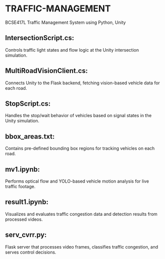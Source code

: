 # TRAFFIC-MANAGEMENT
BCSE417L Traffic Management System using Python, Unity

## IntersectionScript.cs:
Controls traffic light states and flow logic at the Unity intersection simulation.

## MultiRoadVisionClient.cs:
Connects Unity to the Flask backend, fetching vision-based vehicle data for each road.

## StopScript.cs:
Handles the stop/wait behavior of vehicles based on signal states in the Unity simulation.

## bbox_areas.txt:
Contains pre-defined bounding box regions for tracking vehicles on each road.

## mv1.ipynb:
Performs optical flow and YOLO-based vehicle motion analysis for live traffic footage.

## result1.ipynb:
Visualizes and evaluates traffic congestion data and detection results from processed videos.

## serv_cvrr.py:
Flask server that processes video frames, classifies traffic congestion, and serves control decisions.
